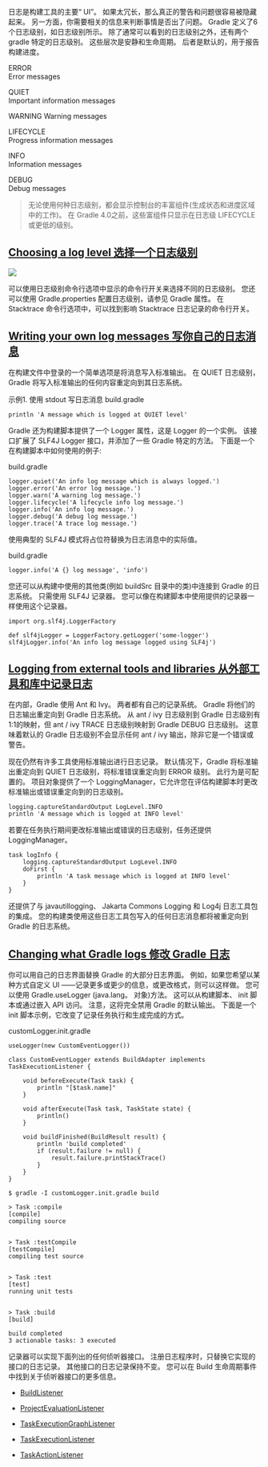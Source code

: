 日志是构建工具的主要“ UI”。 如果太冗长，那么真正的警告和问题很容易被隐藏起来。 另一方面，你需要相关的信息来判断事情是否出了问题。 Gradle 定义了6个日志级别，如日志级别所示。 除了通常可以看到的日志级别之外，还有两个 gradle 特定的日志级别。 这些层次是安静和生命周期。 后者是默认的，用于报告构建进度。


ERROR	
Error messages

QUIET	
Important information messages

WARNING	
Warning messages

LIFECYCLE	
Progress information messages

INFO	
Information messages

DEBUG	
Debug messages

> 无论使用何种日志级别，都会显示控制台的丰富组件(生成状态和进度区域中的工作)。 在 Gradle 4.0之前，这些富组件只显示在日志级 LIFECYCLE 或更低的级别。

## [Choosing a log level 选择一个日志级别](https://docs.gradle.org/6.3/userguide/logging.html#sec:choosing_a_log_level)

![](https://upload-images.jianshu.io/upload_images/1662509-f1ba115ee0dbdcf8.png?imageMogr2/auto-orient/strip%7CimageView2/2/w/1240)

可以使用日志级别命令行选项中显示的命令行开关来选择不同的日志级别。 您还可以使用 Gradle.properties 配置日志级别，请参见 Gradle 属性。 在 Stacktrace 命令行选项中，可以找到影响 Stacktrace 日志记录的命令行开关。

## [Writing your own log messages 写你自己的日志消息](https://docs.gradle.org/6.3/userguide/logging.html#sec:sending_your_own_log_messages)

在构建文件中登录的一个简单选项是将消息写入标准输出。 在 QUIET 日志级别，Gradle 将写入标准输出的任何内容重定向到其日志系统。

示例1. 使用 stdout 写日志消息
build.gradle
```
println 'A message which is logged at QUIET level'
```

Gradle 还为构建脚本提供了一个 Logger 属性，这是 Logger 的一个实例。 该接口扩展了 SLF4J Logger 接口，并添加了一些 Gradle 特定的方法。 下面是一个在构建脚本中如何使用的例子:

build.gradle

```
logger.quiet('An info log message which is always logged.')
logger.error('An error log message.')
logger.warn('A warning log message.')
logger.lifecycle('A lifecycle info log message.')
logger.info('An info log message.')
logger.debug('A debug log message.')
logger.trace('A trace log message.')
```

使用典型的 SLF4J 模式将占位符替换为日志消息中的实际值。

build.gradle

```
logger.info('A {} log message', 'info')
```

您还可以从构建中使用的其他类(例如 buildSrc 目录中的类)中连接到 Gradle 的日志系统。 只需使用 SLF4J 记录器。 您可以像在构建脚本中使用提供的记录器一样使用这个记录器。

```
import org.slf4j.LoggerFactory

def slf4jLogger = LoggerFactory.getLogger('some-logger')
slf4jLogger.info('An info log message logged using SLF4j')
```

## [Logging from external tools and libraries 从外部工具和库中记录日志](https://docs.gradle.org/6.3/userguide/logging.html#sec:external_tools)

在内部，Gradle 使用 Ant 和 Ivy。 两者都有自己的记录系统。 Gradle 将他们的日志输出重定向到 Gradle 日志系统。 从 ant / ivy 日志级别到 Gradle 日志级别有1:1的映射，但 ant / ivy TRACE 日志级别映射到 Gradle DEBUG 日志级别。 这意味着默认的 Gradle 日志级别不会显示任何 ant / ivy 输出，除非它是一个错误或警告。

现在仍然有许多工具使用标准输出进行日志记录。 默认情况下，Gradle 将标准输出重定向到 QUIET 日志级别，将标准错误重定向到 ERROR 级别。 此行为是可配置的。 项目对象提供了一个 LoggingManager，它允许您在评估构建脚本时更改标准输出或错误重定向到的日志级别。

```
logging.captureStandardOutput LogLevel.INFO
println 'A message which is logged at INFO level'
```

若要在任务执行期间更改标准输出或错误的日志级别，任务还提供 LoggingManager。
```
task logInfo {
    logging.captureStandardOutput LogLevel.INFO
    doFirst {
        println 'A task message which is logged at INFO level'
    }
}
```

还提供了与 javautillogging、 Jakarta Commons Logging 和 Log4j 日志工具包的集成。 您的构建类使用这些日志工具包写入的任何日志消息都将被重定向到 Gradle 的日志系统。

## [Changing what Gradle logs 修改 Gradle 日志](https://docs.gradle.org/6.3/userguide/logging.html#sec:changing_what_gradle_logs)

你可以用自己的日志界面替换 Gradle 的大部分日志界面。 例如，如果您希望以某种方式自定义 UI ——记录更多或更少的信息，或更改格式，则可以这样做。 您可以使用 Gradle.useLogger (java.lang。 对象)方法。 这可以从构建脚本、 init 脚本或通过嵌入 API 访问。 注意，这将完全禁用 Gradle 的默认输出。 下面是一个 init 脚本示例，它改变了记录任务执行和生成完成的方式。

customLogger.init.gradle
```
useLogger(new CustomEventLogger())

class CustomEventLogger extends BuildAdapter implements TaskExecutionListener {

    void beforeExecute(Task task) {
        println "[$task.name]"
    }

    void afterExecute(Task task, TaskState state) {
        println()
    }

    void buildFinished(BuildResult result) {
        println 'build completed'
        if (result.failure != null) {
            result.failure.printStackTrace()
        }
    }
}
```

```
$ gradle -I customLogger.init.gradle build

> Task :compile
[compile]
compiling source


> Task :testCompile
[testCompile]
compiling test source


> Task :test
[test]
running unit tests


> Task :build
[build]

build completed
3 actionable tasks: 3 executed
```

记录器可以实现下面列出的任何侦听器接口。 注册日志程序时，只替换它实现的接口的日志记录。 其他接口的日志记录保持不变。 您可以在 Build 生命周期事件中找到关于侦听器接口的更多信息。

*   [BuildListener](https://docs.gradle.org/6.3/javadoc/org/gradle/BuildListener.html)

*   [ProjectEvaluationListener](https://docs.gradle.org/6.3/javadoc/org/gradle/api/ProjectEvaluationListener.html)

*   [TaskExecutionGraphListener](https://docs.gradle.org/6.3/javadoc/org/gradle/api/execution/TaskExecutionGraphListener.html)

*   [TaskExecutionListener](https://docs.gradle.org/6.3/javadoc/org/gradle/api/execution/TaskExecutionListener.html)

*   [TaskActionListener](https://docs.gradle.org/6.3/javadoc/org/gradle/api/execution/TaskActionListener.html)
